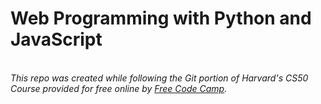 <h1>Web Programming with Python and JavaScript</h1>
<br>
  <i>This repo was created while following the Git portion of Harvard's CS50 Course provided for free online by 
    <a href="https://www.freecodecamp.org/news/learn-web-development-from-harvard-university-cs50/">
    Free Code Camp</a>.
  </i>
</br>
